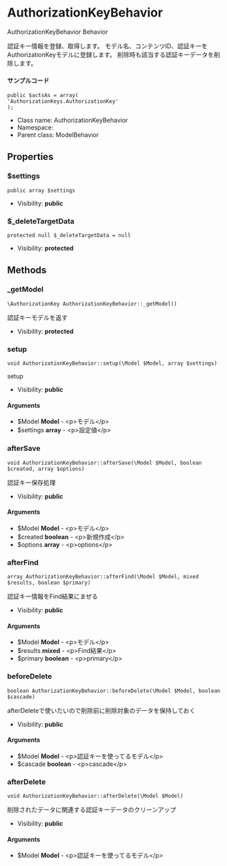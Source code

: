 AuthorizationKeyBehavior
===============

AuthorizationKeyBehavior Behavior

認証キー情報を登録、取得します。
モデル名、コンテンツID、認証キーをAuthorizationKeyモデルに登録します。
削除時も該当する認証キーデータを削除します。

#### サンプルコード
```
public $actsAs = array(
'AuthorizationKeys.AuthorizationKey'
);
```


* Class name: AuthorizationKeyBehavior
* Namespace: 
* Parent class: ModelBehavior





Properties
----------


### $settings

    public array $settings





* Visibility: **public**


### $_deleteTargetData

    protected null $_deleteTargetData = null





* Visibility: **protected**


Methods
-------


### _getModel

    \AuthorizationKey AuthorizationKeyBehavior::_getModel()

認証キーモデルを返す



* Visibility: **protected**




### setup

    void AuthorizationKeyBehavior::setup(\Model $Model, array $settings)

setup



* Visibility: **public**


#### Arguments
* $Model **Model** - &lt;p&gt;モデル&lt;/p&gt;
* $settings **array** - &lt;p&gt;設定値&lt;/p&gt;



### afterSave

    void AuthorizationKeyBehavior::afterSave(\Model $Model, boolean $created, array $options)

認証キー保存処理



* Visibility: **public**


#### Arguments
* $Model **Model** - &lt;p&gt;モデル&lt;/p&gt;
* $created **boolean** - &lt;p&gt;新規作成&lt;/p&gt;
* $options **array** - &lt;p&gt;options&lt;/p&gt;



### afterFind

    array AuthorizationKeyBehavior::afterFind(\Model $Model, mixed $results, boolean $primary)

認証キー情報をFind結果にまぜる



* Visibility: **public**


#### Arguments
* $Model **Model** - &lt;p&gt;モデル&lt;/p&gt;
* $results **mixed** - &lt;p&gt;Find結果&lt;/p&gt;
* $primary **boolean** - &lt;p&gt;primary&lt;/p&gt;



### beforeDelete

    boolean AuthorizationKeyBehavior::beforeDelete(\Model $Model, boolean $cascade)

afterDeleteで使いたいので削除前に削除対象のデータを保持しておく



* Visibility: **public**


#### Arguments
* $Model **Model** - &lt;p&gt;認証キーを使ってるモデル&lt;/p&gt;
* $cascade **boolean** - &lt;p&gt;cascade&lt;/p&gt;



### afterDelete

    void AuthorizationKeyBehavior::afterDelete(\Model $Model)

削除されたデータに関連する認証キーデータのクリーンアップ



* Visibility: **public**


#### Arguments
* $Model **Model** - &lt;p&gt;認証キーを使ってるモデル&lt;/p&gt;


